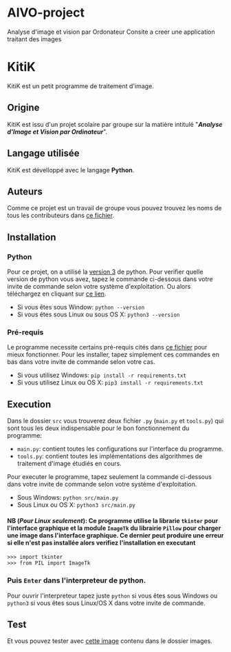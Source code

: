# AIVO-project
Analyse d'image et vision par Ordonateur
Consite a creer une application traitant des images

# KitiK
KitiK est un petit programme de traitement d'image.

## Origine
KitiK est issu d'un projet scolaire par groupe sur la matière intitulé "**_Analyse d'Image et Vision par Ordinateur_**".

## Langage utilisée
KitiK est dévelloppé avec le langage **Python**.

## Auteurs
Comme ce projet est un travail de groupe vous pouvez trouvez les noms de tous les contributeurs dans [ce fichier](CONTRIBUTORS.txt).

## Installation
### Python
  Pour ce projet, on a utilisé la [version 3](runtime.txt) de python. Pour verifier quelle version de python vous avez, tapez le commande ci-dessous dans votre invite de commande selon votre système d'exploitation. Ou alors téléchargez en cliquant sur [ce lien](https://python.org/downloads).
  - Si vous êtes sous Window: 
`python --version`
  - Si vous êtes sous Linux ou sous OS X:
`python3 --version`

### Pré-requis
Le programme necessite certains pré-requis cités dans [ce fichier](requirements.txt) pour mieux fonctionner. Pour les installer, tapez simplement ces commandes en bas dans votre invite de commande selon votre cas.
- Si vous utilisez Windows:
  `pip install -r requirements.txt`
- Si vous utilisez Linux ou OS X:
  `pip3 install -r requirements.txt`

## Execution
Dans le dossier `src` vous trouverez deux fichier `.py` (`main.py` et `tools.py`) qui sont tous les deux indispensable pour le bon fonctionnement du programme:
- `main.py`: contient toutes les configurations sur l'interface du programme.
- `tools.py`: contient toutes les implémentations des algorithmes de traitement d'image étudiés en cours.

Pour executer le programme, tapez seulement la commande ci-dessous dans votre invite de commande selon votre système d'exploitation.
- Sous Windows:
  `python src/main.py`
- Sous Linux ou OS X:
  `python3 src/main.py`

#### NB (_Pour Linux seulement_): Ce programme utilise la librarie `tkinter` pour l'interface graphique et la module `ImageTk` du librairie `Pillow` pour charger une image dans l'interface graphique. Ce dernier peut produire une erreur si elle n'est pas installée alors verifiez l'installation en executant 
`>>> import tkinter`\
`>>> from PIL import ImageTk`
### Puis `Enter` dans l'interpreteur de python.
Pour ouvrir l'interpreteur tapez juste `python` si vous êtes sous Windows ou `python3` si vous êtes sous Linux/OS X dans votre invite de commande.

## Test
Et vous pouvez tester avec [cette image](images/Lena.png) contenu dans le dossier images.

